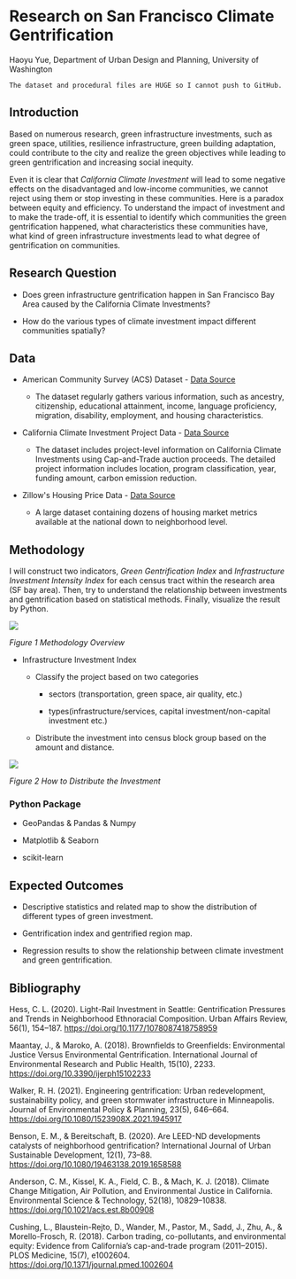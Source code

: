 # Research on San Francisco Climate Gentrification

Haoyu Yue, Department of Urban Design and Planning, University of Washington

`The dataset and procedural files are HUGE so I cannot push to GitHub.`

## Introduction

Based on numerous research, green infrastructure investments, such as green space, utilities, resilience infrastructure, green building adaptation, could contribute to the city and realize the green objectives while leading to green gentrification and increasing social inequity.

Even it is clear that *California Climate Investment* will lead to some negative effects on the disadvantaged and low-income communities, we cannot reject using them or stop investing in these communities. Here is a paradox between equity and efficiency. To understand the impact of investment and to make the trade-off, it is essential to identify which communities the green gentrification happened, what characteristics these communities have, what kind of green infrastructure investments lead to what degree of gentrification on communities.

## Research Question

- Does green infrastructure gentrification happen in San Francisco Bay Area caused by the California Climate Investments?

- How do the various types of climate investment impact different communities spatially?

## Data

- American Community Survey (ACS) Dataset - [Data Source](https://www.census.gov/programs-surveys/acs/data.html)
  
  - The dataset regularly gathers various information, such as ancestry, citizenship, educational attainment, income, language proficiency, migration, disability, employment, and housing characteristics.

- California Climate Investment Project Data - [Data Source](https://webmaps.arb.ca.gov/ccimap)
  
  - The dataset includes project-level information on California Climate Investments using Cap-and-Trade auction proceeds. The detailed project information includes location, program classification, year, funding amount, carbon emission reduction.

- Zillow's Housing Price Data - [Data Source](https://documenter.getpostman.com/view/9197254/SzRuZCCj?version=latest#2f82c962-5d77-40c2-bfcf-9f1a7e195afe)
  
  - A large dataset containing dozens of housing market metrics available at the national down to neighborhood level.

## Methodology

I will construct two indicators, *Green Gentrification Index* and *Infrastructure Investment Intensity Index* for each census tract within the research area (SF bay area). Then, try to understand the relationship between investments and gentrification based on statistical methods. Finally, visualize the result by Python.

![](https://lh6.googleusercontent.com/wqCCSWA-qrxlX6bePFb0YDcZdG0R6B44O-_K3DaMRiIwAalVzmzeNyjI-_zvDQX3KNyasF1hQJRRmVO9pVrQDT9Pn0diA77zeSDt4AKOXyEXLfT-JdfuZ5RL5DF_7zYUmKGTC9326Hda)

*Figure 1 Methodology Overview*

- Infrastructure Investment Index
  
  - Classify the project based on two categories
    
    - sectors (transportation, green space, air quality, etc.)
    
    - types(infrastructure/services, capital investment/non-capital investment etc.)
  
  - Distribute the investment into census block group based on the amount and distance. 

![](https://lh4.googleusercontent.com/NNlNJr0RD82aVJ873ePUvhQeLyzrMAutnZEtLBNQZhDT_4ez1HOgMzgPgfMUyo9I89vNmKVAGeFUWkRDymVsxHekhd8ftiTEZa30q5oWs8m9xpfK2vpU2u5jbLbZmCJYVavWp9i6Ih3u)

 *Figure 2 How to Distribute the Investment*

### Python Package

- GeoPandas & Pandas & Numpy

- Matplotlib & Seaborn

- scikit-learn

## Expected Outcomes

- Descriptive statistics and related map to show the distribution of different types of green investment. 

- Gentrification index and gentrified region map.

- Regression results to show the relationship between climate investment and green gentrification. 

## Bibliography

Hess, C. L. (2020). Light-Rail Investment in Seattle: Gentrification Pressures and Trends in Neighborhood Ethnoracial Composition. Urban Affairs Review, 56(1), 154–187. https://doi.org/10.1177/1078087418758959

Maantay, J., & Maroko, A. (2018). Brownfields to Greenfields: Environmental Justice Versus Environmental Gentrification. International Journal of Environmental Research and Public
Health, 15(10), 2233. https://doi.org/10.3390/ijerph15102233

Walker, R. H. (2021). Engineering gentrification: Urban redevelopment, sustainability policy, and green stormwater infrastructure in Minneapolis. Journal of Environmental Policy &
Planning, 23(5), 646–664. https://doi.org/10.1080/1523908X.2021.1945917

Benson, E. M., & Bereitschaft, B. (2020). Are LEED-ND developments catalysts of neighborhood gentrification? International Journal of Urban Sustainable Development, 12(1), 73–88. https://doi.org/10.1080/19463138.2019.1658588

Anderson, C. M., Kissel, K. A., Field, C. B., & Mach, K. J. (2018). Climate Change Mitigation, Air Pollution, and Environmental Justice in California. Environmental Science & Technology, 52(18), 10829–10838. https://doi.org/10.1021/acs.est.8b00908

Cushing, L., Blaustein-Rejto, D., Wander, M., Pastor, M., Sadd, J., Zhu, A., & Morello-Frosch, R. (2018). Carbon trading, co-pollutants, and environmental equity: Evidence from California’s cap-and-trade program (2011–2015). PLOS Medicine, 15(7), e1002604. https://doi.org/10.1371/journal.pmed.1002604
